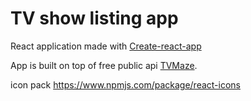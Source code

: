 # TV show listing app

React application made with [Create-react-app](https://create-react-app.dev/)

App is built on top of free public api [TVMaze](http://www.tvmaze.com/api).

icon pack https://www.npmjs.com/package/react-icons